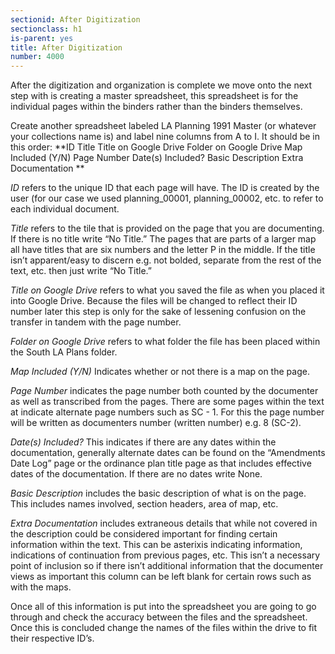 ```yaml
---
sectionid: After Digitization
sectionclass: h1
is-parent: yes
title: After Digitization
number: 4000
---
```


After the digitization and organization is complete we move onto the next step with is creating a master spreadsheet, this spreadsheet is for the individual pages within the binders rather than the binders themselves.

Create another spreadsheet labeled LA Planning 1991 Master (or whatever your collections name is) and label nine columns from A to I. It should be in this order:
**ID    Title    Title on Google Drive    Folder on Google Drive    Map Included (Y/N)    Page Number    Date(s) Included?    Basic Description    Extra Documentation **

*ID* refers to the unique ID that each page will have. The ID is created by the user (for our case we used planning_00001, planning_00002, etc. to refer to each individual document.

*Title* refers to the tile that is provided on the page that you are documenting. If there is no title write “No Title.” The pages that are parts of a larger map all have titles that are six numbers and the letter P in the middle. If the title isn’t apparent/easy to discern e.g. not bolded, separate from the rest of the text, etc. then just write “No Title.”

*Title on Google Drive* refers to what you saved the file as when you placed it into Google Drive. Because the files will be changed to reflect their ID number later this step is only for the sake of lessening confusion on the transfer in tandem with the page number.

*Folder on Google Drive* refers to what folder the file has been placed within the South LA Plans folder.

*Map Included (Y/N)* Indicates whether or not there is a map on the page.

*Page Number* indicates the page number both counted by the documenter as well as transcribed from the pages. There are some pages within the text at indicate alternate page numbers such as SC - 1. For this the page number will be written as documenters number (written number) e.g. 8 (SC-2).

*Date(s) Included?* This indicates if there are any dates within the documentation, generally alternate dates can be found on the “Amendments Date Log” page or the ordinance plan title page as that includes effective dates of the documentation. If there are no dates write None.

*Basic Description* includes the basic description of what is on the page. This includes names involved, section headers, area of map, etc.

*Extra Documentation* includes extraneous details that while not covered in the description could be considered important for finding certain information within the text. This can be asterixis indicating information, indications of continuation from previous pages, etc. This isn’t a necessary point of inclusion so if there isn’t additional information that the documenter views as important this column can be left blank for certain rows such as with the maps.

Once all of this information is put into the spreadsheet you are going to go through and check the accuracy between the files and the spreadsheet. Once this is concluded change the names of the files within the drive to fit their respective ID’s.
